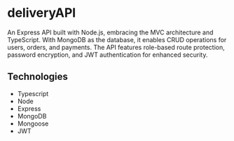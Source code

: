 # deliveryAPI
An Express API built with Node.js, embracing the MVC architecture and TypeScript. With MongoDB as the database, it enables CRUD operations for users, orders, and payments. The API features role-based route protection, password encryption, and JWT authentication for enhanced security.


## Technologies

- Typescript
- Node
- Express
- MongoDB
- Mongoose
- JWT
